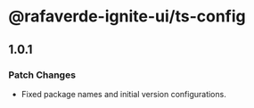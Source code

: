 # @rafaverde-ignite-ui/ts-config

## 1.0.1

### Patch Changes

- Fixed package names and initial version configurations.
